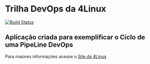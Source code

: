 # Trilha DevOps da 4Linux

<!-- Altere a Flag abaixo com sua URL do Travis -->
[![Build Status](https://travis-ci.com/jaksonbrandinidomingos/DevOpsLab-HelloWorld.svg?branch=master)](https://travis-ci.com/jaksonbrandinidomingos/DevOpsLab-HelloWorld)
## Aplicação criada para exemplificar o Ciclo de uma PipeLine DevOps


Para maiores informações acesse o [Site da 4Linux](https://www.4linux.com.br/cursos/devops)

